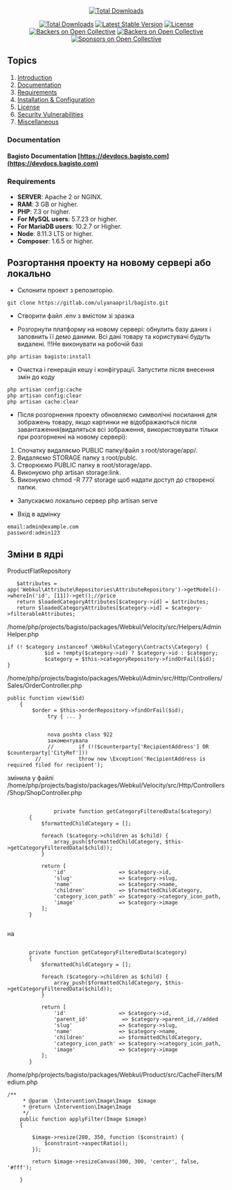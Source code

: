 <p align="center">
<a href="http://www.bagisto.com"><img src="https://bagisto.com/wp-content/themes/bagisto/images/logo.png" alt="Total Downloads"></a>
</p>

<p align="center">
<a href="https://packagist.org/packages/bagisto/bagisto"><img src="https://poser.pugx.org/bagisto/bagisto/d/total.svg" alt="Total Downloads"></a>
<a href="https://packagist.org/packages/bagisto/bagisto"><img src="https://poser.pugx.org/bagisto/bagisto/v/stable.svg" alt="Latest Stable Version"></a>
<a href="https://packagist.org/packages/bagisto/bagisto"><img src="https://poser.pugx.org/bagisto/bagisto/license.svg" alt="License"></a>
<a href="https://github.com/bagisto/bagisto/actions"><img src="https://github.com/bagisto/bagisto/workflows/CI/badge.svg" alt="Backers on Open Collective"></a>
<a href="#backers"><img src="https://opencollective.com/bagisto/backers/badge.svg" alt="Backers on Open Collective"></a>
<a href="#sponsors"><img src="https://opencollective.com/bagisto/sponsors/badge.svg" alt="Sponsors on Open Collective"></a>
</p>

## Topics
1. [Introduction](#introduction)
2. [Documentation](#documentation)
3. [Requirements](#requirements)
4. [Installation & Configuration](#installation-and-configuration)
5. [License](#license)
6. [Security Vulnerabilities](#security-vulnerabilities)
7. [Miscellaneous](#miscellaneous)

### Documentation

#### Bagisto Documentation [https://devdocs.bagisto.com](https://devdocs.bagisto.com)

### Requirements

* **SERVER**: Apache 2 or NGINX.
* **RAM**: 3 GB or higher.
* **PHP**: 7.3 or higher.
* **For MySQL users**: 5.7.23 or higher.
* **For MariaDB users**: 10.2.7 or Higher.
* **Node**: 8.11.3 LTS or higher.
* **Composer**: 1.6.5 or higher.

## Розгортання проекту на новому сервері або локально

* Склонити проект з репозиторію.
~~~
git clone https://gitlab.com/ulyanaapril/bagisto.git
~~~

* Створити файл .env з вмістом зі зразка

* Розгорнути платформу на новому сервері: обнулить базу даних і заповнить її демо даними. Всі дані товару та користувачі будуть видалені.
!!!Не виконувати на робочій базі
~~~
php artisan bagisto:install
~~~

* Очистка і генерація кешу і конфігурації. Запустити після внесення змін до коду
~~~
php artisan config:cache
php artisan config:clear
php artisan cache:clear
~~~

* Після розгорнення проекту обновляємо символічні посилання для зображень товару, 
якщо картинки не відображаються після завантаження(видаляться всі зображення, використовувати тільки при розгорненні на новому сервері):

1. Спочатку видаляємо PUBLIC папку/файл з root/storage/app/. 
2. Видаляємо STORAGE папку з root/publc. 
3. Створюємо PUBLIC папку в root/storage/app. 
4. Виконуємо php artisan storage:link.
5. Виконуємо chmod -R 777 storage щоб надати доступ до створеної папки.

* Запускаємо локально сервер php artisan serve

* Вхід в адмінку
~~~
email:admin@example.com
password:admin123
~~~


## Зміни в ядрі

   ProductFlatRepository
~~~
   $attributes = app('Webkul\Attribute\Repositories\AttributeRepository')->getModel()->whereIn('id', [11])->get();//price
   return $loadedCategoryAttributes[$category->id] = $attributes;
   return $loadedCategoryAttributes[$category->id] = $category->filterableAttributes;
~~~
   
   /home/php/projects/bagisto/packages/Webkul/Velocity/src/Helpers/AdminHelper.php
   ~~~
   if (! $category instanceof \Webkul\Category\Contracts\Category) {
               $id = !empty($category->id) ? $category->id : $category;
               $category = $this->categoryRepository->findOrFail($id);
   }
   
   ~~~
   /home/php/projects/bagisto/packages/Webkul/Admin/src/Http/Controllers/Sales/OrderController.php
   ~~~
   public function view($id)
       {
           $order = $this->orderRepository->findOrFail($id);
        		try { ... } 
   
   
        		nova poshta class 922
        		закоментувала
        		//        if (!($counterparty['RecipientAddress'] OR $counterparty['CityRef']))
   			//            throw new \Exception('RecipientAddress is required filed for recipient');
   
~~~
змінила у файлі /home/php/projects/bagisto/packages/Webkul/Velocity/src/Http/Controllers/Shop/ShopController.php
~~~
   
               private function getCategoryFilteredData($category)
       {
           $formattedChildCategory = [];
   
           foreach ($category->children as $child) {
               array_push($formattedChildCategory, $this->getCategoryFilteredData($child));
           }
   
           return [
               'id'                 => $category->id,
               'slug'               => $category->slug,
               'name'               => $category->name,
               'children'           => $formattedChildCategory,
               'category_icon_path' => $category->category_icon_path,
               'image'              => $category->image
           ];
       }
   
~~~
на
~~~
   
       private function getCategoryFilteredData($category)
       {
           $formattedChildCategory = [];
   
           foreach ($category->children as $child) {
               array_push($formattedChildCategory, $this->getCategoryFilteredData($child));
           }
   
           return [
               'id'                 => $category->id,
               'parent_id'           => $category->parent_id,//added
               'slug'               => $category->slug,
               'name'               => $category->name,
               'children'           => $formattedChildCategory,
               'category_icon_path' => $category->category_icon_path,
               'image'              => $category->image
           ];
       }
~~~
/home/php/projects/bagisto/packages/Webkul/Product/src/CacheFilters/Medium.php
~~~
/**
     * @param  \Intervention\Image\Image  $image
     * @return \Intervention\Image\Image
     */
    public function applyFilter(Image $image)
    {

        $image->resize(280, 350, function ($constraint) {
            $constraint->aspectRatio();
        });

        return $image->resizeCanvas(300, 300, 'center', false, '#fff');

    }
~~~